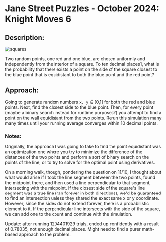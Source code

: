 # Jane Street Puzzles - October 2024: Knight Moves 6

## Description:

<img title="squares" src="https://www.janestreet.com/puzzles/november-2024.png">

Two random points, one red and one blue, are chosen uniformly and independently
from the interior of a square. To ten decimal places1, what is the probability
that there exists a point on the side of the square closest to the blue point
that is equidistant to both the blue point and the red point?

## Approach:

Going to generate random numbers `x, y` $\in$ [0,1] for both the red and blue
points. Next, find the closest side to the blue point. Then, for every point
(maybe a binary search instead for runtime purposes?) you attempt to find a
point on the wall equidistant from the two points. Rerun this simulation many
many times until your running average converges within 10 decimal points.

### Notes:

Originally, the approach I was going to take to find the point equidistant was
an optimization one where you try to minimize the difference of the distances of
the two points and perform a sort of binary search on the points of the line, or
to try to solve for the optimal point using derivatives.

On a morning walk, though, pondering the question on 11/10, I thought about what
would arise if I took the line segment between the two points, found the
midpoint there, and then used a line perpendicular to that segment, intersecting
with the midpoint. If the closest side of the square's line segment was a true
line (ran forever in both directions), we'd be guaranteed to find an intersection
unless they shared the exact same x or y coordinate. However, since the sides do
not extend forever, there is a probabilistic element to it. If the perpendicular
line intersects with the side of the square, we can add one to the count and
continue with the simulation.

Update: after running 1204401929 trials, ended up confidently with a result of
0.78035, not enough decimal places. Might need to find a purer math-based
approach to the problem.
